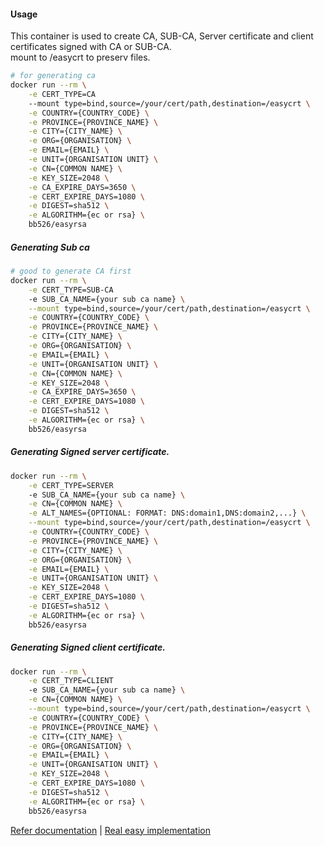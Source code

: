 #### Usage
This container is used to create CA, SUB-CA, Server certificate and client certificates signed with CA or SUB-CA.<br>
mount to /easycrt to preserv files.
```sh
# for generating ca
docker run --rm \
    -e CERT_TYPE=CA
    --mount type=bind,source=/your/cert/path,destination=/easycrt \
    -e COUNTRY={COUNTRY_CODE} \
    -e PROVINCE={PROVINCE_NAME} \
    -e CITY={CITY_NAME} \
    -e ORG={ORGANISATION} \
    -e EMAIL={EMAIL} \
    -e UNIT={ORGANISATION UNIT} \
    -e CN={COMMON NAME} \
    -e KEY_SIZE=2048 \
    -e CA_EXPIRE_DAYS=3650 \
    -e CERT_EXPIRE_DAYS=1080 \
    -e DIGEST=sha512 \
    -e ALGORITHM={ec or rsa} \
    bb526/easyrsa
```
##### Generating Sub ca
```sh
# good to generate CA first
docker run --rm \
    -e CERT_TYPE=SUB-CA
    -e SUB_CA_NAME={your sub ca name} \
    --mount type=bind,source=/your/cert/path,destination=/easycrt \
    -e COUNTRY={COUNTRY_CODE} \
    -e PROVINCE={PROVINCE_NAME} \
    -e CITY={CITY_NAME} \
    -e ORG={ORGANISATION} \
    -e EMAIL={EMAIL} \
    -e UNIT={ORGANISATION UNIT} \
    -e CN={COMMON NAME} \
    -e KEY_SIZE=2048 \
    -e CA_EXPIRE_DAYS=3650 \
    -e CERT_EXPIRE_DAYS=1080 \
    -e DIGEST=sha512 \
    -e ALGORITHM={ec or rsa} \
    bb526/easyrsa
```
##### Generating Signed server certificate.
```sh
docker run --rm \
    -e CERT_TYPE=SERVER
    -e SUB_CA_NAME={your sub ca name} \
    -e CN={COMMON NAME} \
    -e ALT_NAMES={OPTIONAL: FORMAT: DNS:domain1,DNS:domain2,...} \
    --mount type=bind,source=/your/cert/path,destination=/easycrt \
    -e COUNTRY={COUNTRY_CODE} \
    -e PROVINCE={PROVINCE_NAME} \
    -e CITY={CITY_NAME} \
    -e ORG={ORGANISATION} \
    -e EMAIL={EMAIL} \
    -e UNIT={ORGANISATION UNIT} \
    -e KEY_SIZE=2048 \
    -e CERT_EXPIRE_DAYS=1080 \
    -e DIGEST=sha512 \
    -e ALGORITHM={ec or rsa} \
    bb526/easyrsa
```
##### Generating Signed client certificate.
```sh
docker run --rm \
    -e CERT_TYPE=CLIENT
    -e SUB_CA_NAME={your sub ca name} \
    -e CN={COMMON NAME} \
    --mount type=bind,source=/your/cert/path,destination=/easycrt \
    -e COUNTRY={COUNTRY_CODE} \
    -e PROVINCE={PROVINCE_NAME} \
    -e CITY={CITY_NAME} \
    -e ORG={ORGANISATION} \
    -e EMAIL={EMAIL} \
    -e UNIT={ORGANISATION UNIT} \
    -e KEY_SIZE=2048 \
    -e CERT_EXPIRE_DAYS=1080 \
    -e DIGEST=sha512 \
    -e ALGORITHM={ec or rsa} \
    bb526/easyrsa
```
[Refer documentation](https://easy-rsa.readthedocs.io/en/latest/#using-easy-rsa-as-a-ca) | 
[Real easy implementation](https://gist.github.com/QueuingKoala/e2c1c067a312384915b5)
